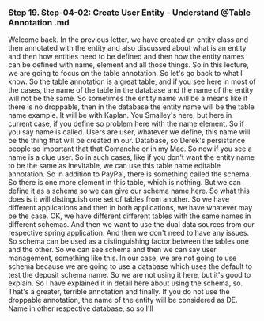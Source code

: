 ### Step 19. Step-04-02: Create User Entity - Understand @Table Annotation .md
Welcome back.  In the previous letter, we have created an entity class and then annotated with the entity and also  discussed about what is an entity and then how entities need to be defined and then how the entity names  can be defined with name, element and all those things.  So in this lecture, we are going to focus on the table annotation.  So let's go back to what I know.  So the table annotation is a great table, and if you see here in most of the cases, the name of the  table in the database and the name of the entity will not be the same.  So sometimes the entity name will be a means like if there is no droppable, then in the database the  entity name will be the table name example.  It will be with Kaplan.  You Smalley's here, but here in current case, if you define so problem here with the name element.  So if you say name is called.  Users are user, whatever we define, this name will be the thing that will be created in our.  Database, so Derek's persistance people so important that that Comanche or in my Mac.  So now if you see a name is a clue user.  So in such cases, like if you don't want the entity name to be the same as inevitable, we can use  this table name editable annotation.  So in addition to PayPal, there is something called the schema.  So there is one more element in this table, which is nothing.  But we can define it as a schema so we can give our schema name here.  So what this does is it will distinguish one set of tables from another.  So we have different applications and then in both applications, we have whatever may be the case.  OK, we have different different tables with the same names in different schemas.  And then we want to use the dual data sources from our respective spring application.  And then we don't need to have any issues.  So schema can be used as a distinguishing factor between the tables one and the other.  So we can see schema and then we can say user management, something like this.  In our case, we are not going to use schema because we are going to use a database which uses the default  to test the deposit schema name.  So we are not using it here, but it's good to explain.  So I have explained it in detail here about using the schema, so.  That's a greater, terrible annotation and finally.  If you do not use the droppable annotation, the name of the entity will be considered as DE.  Name in other respective database, so so I'll 